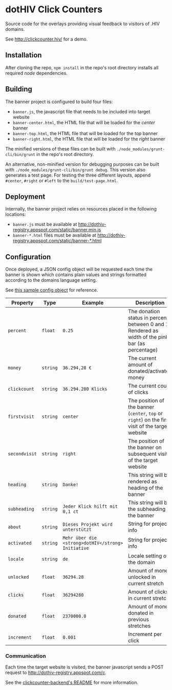 # dotHIV Click Counters

Source code for the overlays providing visual feedback to visitors of .HIV domains.

See http://clickcounter.hiv/ for a demo.

## Installation

After cloning the repo, `npm install` in the repo's root directory installs all required *node* dependencies.

## Building

The banner project is configured to build four files:
 - `banner.js`, the javascript file that needs to be included into target website
 - `banner-center.html`, the HTML file that will be loaded for the *center* banner
 - `banner-top.html`, the HTML file that will be loaded for the *top* banner
 - `banner-right.html`, the HTML file that will be loaded for the *right* banner

The minified versions of these files can be built with `./node_modules/grunt-cli/bin/grunt` in the repo's root directory.

An alternative, non-minified version for debugging purposes can be built with `./node_modules/grunt-cli/bin/grunt debug`. This version also generates a test page. For testing the three different layouts, append `#center`, `#right` or `#left` to the `build/test-page.html`.

## Deployment

Internally, the banner project relies on resources placed in the following locations:
 - `banner.js` must be available at http://dothiv-registry.appspot.com/static/banner.min.js
 - `banner-*.html` files must be available at http://dothiv-registry.appspot.com/static/banner-*.html

## Configuration

Once deployed, a JSON config object will be requested each time the banner is shown which contains plain values and strings formatted according to the domains language setting.

See [this sample config object](src/demo.json) for reference.

<table>
<thead>
<tr>
<th>Property</th>
<th>Type</th>
<th>Example</th>
<th>Description</th>
</tr>
</thead>
<tbody>
<tr><td><code>percent</code></td><td><code>float</code></td><td><code>0.25</code></td><td>The donation status in percent between 0 and 1. Rendered as width of the pink bar (as percentage)</td></tr>
<tr><td><code>money</code></td><td><code>string</code></td><td><code>36.294,28 &euro;</code></td><td>The current amount of donated/activated money</td></tr>
<tr><td><code>clickcount</code></td><td><code>string</code></td><td><code>36.294.280 Klicks</code></td><td>The current count of clicks</td></tr>
<tr><td><code>firstvisit</code></td><td><code>string</code></td><td><code>center</code></td><td>The position of the banner (<code>center</code>, <code>top</code> or <code>right</code>) on the first visit of the target website</td></tr>
<tr><td><code>secondvisit</code></td><td><code>string</code></td><td><code>right</code></td><td>The position of the banner on subsequent visits of the target website</td></tr>
<tr><td><code>heading</code></td><td><code>string</code></td><td><code>Danke!</code></td><td>This string will be rendered as heading of the banner</td></tr>
<tr><td><code>subheading</code></td><td><code>string</code></td><td><code>Jeder Klick hilft mit 0,1 ct</code></td><td>This string will be the subheading of the banner</td></tr>
<tr><td><code>about</code></td><td><code>string</code></td><td><code>Dieses Projekt wird unterstützt</code></td><td>String for project info</td></tr>
<tr><td><code>activated</code></td><td><code>string</code></td><td><code>Mehr über die &lt;strong&gt;dotHIV&lt;/strong&gt; Initiative</code></td><td>String for project info</td></tr>
<tr><td><code>locale</code></td><td><code>string</code></td><td><code>de</code></td><td>Locale setting of the domain</td></tr>
<tr><td><code>unlocked</code></td><td><code>float</code></td><td><code>36294.28</code></td><td>Amount of money unlocked in current stretch</td></tr>
<tr><td><code>clicks</code></td><td><code>float</code></td><td><code>36294280</code></td><td>Amount of clicks in current stretch</td></tr>
<tr><td><code>donated</code></td><td><code>float</code></td><td><code>2370000.0</code></td><td>Amount of money donated in previous stretches</td></tr>
<tr><td><code>increment</code></td><td><code>float</code></td><td><code>0.001</code></td><td>Increment per click</td></tr>
</tbody>
</table>

### Communication

Each time the target website is visited, the banner javascript sends a POST request to http://dothiv-registry.appspot.com/c.

See the [clickcounter-backend's README](https://github.com/dothiv/clickcounter-backend/blob/master/README.md ) for more information.
